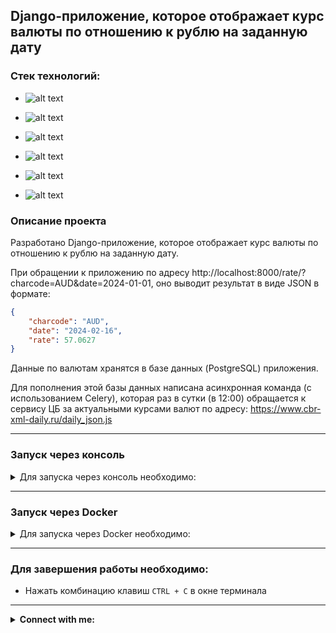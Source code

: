 ## Django-приложение, которое отображает курс валюты по отношению к рублю на заданную дату

### Стек технологий:

 - ![alt text](https://img.shields.io/badge/Python-3.11.5-grey?style=plastic&logo=python&logoColor=white&labelColor=%233776AB)

 - ![alt text](https://img.shields.io/badge/Django-4.2.10-grey?style=plastic&logo=django&logoColor=white&labelColor=%23092E20)

 - ![alt text](https://img.shields.io/badge/PostgreSQL-15.3-grey?style=plastic&logo=postgresql&logoColor=white&labelColor=%234169E1)

 - ![alt text](https://img.shields.io/badge/Celery-5.3.6-grey?style=plastic&logo=celery&logoColor=white&labelColor=37814A)

 - ![alt text](https://img.shields.io/badge/Redis-5.0.1-grey?style=plastic&logo=redis&logoColor=white&labelColor=DC382D)

 - ![alt text](https://img.shields.io/badge/Docker-v4.25.0-grey?style=plastic&logo=docker&logoColor=white&labelColor=2496ED)

### Описание проекта
Разработано Django-приложение, которое отображает курс валюты по отношению к рублю на заданную дату.

При обращении к приложению по адресу http://localhost:8000/rate/?charcode=AUD&date=2024-01-01, оно выводит
результат в виде JSON в формате:
```json
{
    "charcode": "AUD",  
    "date": "2024-02-16",  
    "rate": 57.0627
}
```

Данные по валютам хранятся в базе данных (PostgreSQL) приложения.

Для пополнения этой базы данных написана асинхронная команда (с использованием Celery), которая раз в сутки (в 12:00) обращается к сервису ЦБ за актуальными курсами валют по адресу:
https://www.cbr-xml-daily.ru/daily_json.js



***

### Запуск через консоль

<details>
<summary>Для запуска через консоль необходимо:</summary>

- Клонировать проект на собственный диск в новом каталоге
  - Создать виртуальное окружение
  - Установить зависимости командой:
```python
pip install -r requirements.txt
```
<details>
<summary>Прописать переменные окружения в файле `.env.sample`</summary>
   
```dotenv
SECRET_KEY='Секретный ключ Django'
DEBUG='True/False', например: True

POSTGRES_DB_NAME='Название базы данных', например: 'name_of_db' или 'currency_rate'
POSTGRES_DB_USER='Пользователь базы данных', например: 'db_user' или 'postgres'
POSTGRES_DB_PASSWORD='Пароль пользователя базы данных', например: 'your_password'
POSTGRES_DB_HOST='Хост базы данных', например: '127.0.0.1' или 'localhost' или 'db' (для Docker)
POSTGRES_DB_PORT='Порт базы данных', например: '5432'

ADMIN_USERNAME=admin
ADMIN_EMAIL=admin@example.com
ADMIN_PASSWORD=admin

CELERY_BROKER_URL=redis://redis:6379/0
CELERY_RESULT_BACKEND=redis://redis:6379/0
CELERY_TIMEZONE=Europe/Madrid
```
</details>

<details>
<summary>Создать базу данных (в данном проекте используется PostgreSQL)</summary>

```python
psql -U postgres
create database currency_rate;
\q
```
</details>

- Применить миграции командой:
    ```python
    python manage.py migrate
    ```

<details>
<summary>Для создания тестового пользователя - администратор:</summary>

- login: admin@example.com
- password: admin 
    ```python
    python manage.py csu
    ```
</details>
 
<details>
<summary>Для запуска сервера через терминал:</summary>

- Запустить Redis (в окне терминала под Ubuntu)
    ```linux
    sudo service redis-server start
    ```
- Запустить celery (в другом окне терминала)
    ```python
    celery -A config worker -l INFO -P eventlet
    ```
- Запустить tasks (в другом окне терминала)
    ```python
    celery -A config beat -l info -S django
    ```
- Запустить сервер (в другом окне терминала)
    ```python
    python manage.py runserver
    ```
</details>

</details>

***

### Запуск через Docker

<details>
<summary>Для запуска через Docker необходимо:</summary>

- Клонировать проект на собственный диск в новом каталоге
-  <details>
   <summary>Прописать переменные окружения в файле `.env.sample`</summary>
   
    ```dotenv
    SECRET_KEY='Секретный ключ Django'
    DEBUG='True/False', например: True
    
    POSTGRES_DB_NAME='Название базы данных', например: 'name_of_db' или 'currency_rate'
    POSTGRES_DB_USER='Пользователь базы данных', например: 'db_user' или 'postgres'
    POSTGRES_DB_PASSWORD='Пароль пользователя базы данных', например: 'your_password'
    POSTGRES_DB_HOST='Хост базы данных', например: '127.0.0.1' или 'localhost' или 'db' (для Docker)
    POSTGRES_DB_PORT='Порт базы данных', например: '5432'
    
    ADMIN_USERNAME=admin
    ADMIN_EMAIL=admin@example.com
    ADMIN_PASSWORD=admin
   
    CELERY_BROKER_URL=redis://redis:6379/0
    CELERY_RESULT_BACKEND=redis://redis:6379/0
    CELERY_TIMEZONE=Europe/Madrid
    ```
   </details>

- Ввести в терминале команду:
    ```python
    docker-compose up --build
    ```
    > Происходит сборка образа контейнера согласно инструкции в файле Dockerfile и последовательный запуск всех контейнеров согласно инструкции в файле docker-compose.yaml

</details>

***

### Для завершения работы необходимо:

 - Нажать комбинацию клавиш `CTRL + C` в окне терминала

***

<details>
<summary><b>Connect with me:</b></summary>
   <p align="left">
       <a href="mailto:platonovpochta@gmail.com"><img src="https://img.shields.io/badge/gmail-%23EA4335.svg?style=plastic&logo=gmail&logoColor=white" alt="Gmail"/></a>
       <a href="https://wa.me/79217853835"><img src="https://img.shields.io/badge/whatsapp-%2325D366.svg?style=plastic&logo=whatsapp&logoColor=white" alt="Whatsapp"/></a>
       <a href="https://t.me/platonov_sm"><img src="https://img.shields.io/badge/telegram-blue?style=plastic&logo=telegram&logoColor=white" alt="Telegram"/></a>
   </p>
</details>
